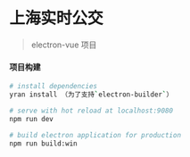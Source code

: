# 上海实时公交

> electron-vue 项目

#### 项目构建

``` bash
# install dependencies
yran install （为了支持`electron-builder`）

# serve with hot reload at localhost:9080
npm run dev

# build electron application for production
npm run build:win

```

